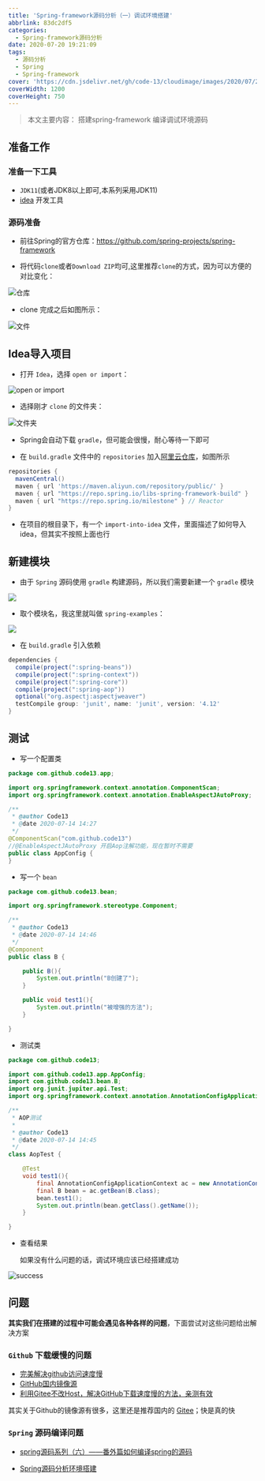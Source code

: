 ```yaml
---
title: 'Spring-framework源码分析（一）调试环境搭建'
abbrlink: 83dc2df5
categories:
  - Spring-framework源码分析
date: 2020-07-20 19:21:09
tags:
  - 源码分析
  - Spring
  - Spring-framework
cover: 'https://cdn.jsdelivr.net/gh/code-13/cloudimage/images/2020/07/20/20200720195606.jpg'
coverWidth: 1200
coverHeight: 750
---
```


> 本文主要内容： 搭建spring-framework 编译调试环境源码

<!--more-->

## 准备工作

### 准备一下工具

- `JDK11`(或者JDK8以上即可,本系列采用JDK11)
- [idea](https://www.jetbrains.com/idea/) 开发工具

### 源码准备


- 前往Spring的官方仓库：https://github.com/spring-projects/spring-framework


- 将代码`clone`或者`Download ZIP`均可,这里推荐`clone`的方式，因为可以方便的对比变化：


![仓库](https://cdn.jsdelivr.net/gh/code-13/cloudimage/images/2020/07/20/20200720200632.png)


- clone 完成之后如图所示：


![文件](https://cdn.jsdelivr.net/gh/code-13/cloudimage/images/2020/07/20/20200720201545.png)


## Idea导入项目


- 打开 `Idea`，选择 `open or import`：

![open or import](https://cdn.jsdelivr.net/gh/code-13/cloudimage/images/2020/07/20/20200720202627.png)

- 选择刚才 `clone` 的文件夹：


![文件夹](https://cdn.jsdelivr.net/gh/code-13/cloudimage/images/2020/07/20/20200720202720.png)


- Spring会自动下载 `gradle`，但可能会很慢，耐心等待一下即可


- 在 `build.gradle` 文件中的 `repositories` 加入[阿里云仓库](https://developer.aliyun.com/mirror/maven)，如图所示

```gradle
repositories {
  mavenCentral()
  maven { url 'https://maven.aliyun.com/repository/public/' }
  maven { url "https://repo.spring.io/libs-spring-framework-build" }
  maven { url "https://repo.spring.io/milestone" } // Reactor
}
```

- 在项目的根目录下，有一个 `import-into-idea` 文件，里面描述了如何导入idea，但其实不按照上面也行


## 新建模块


- 由于 `Spring` 源码使用 `gradle` 构建源码，所以我们需要新建一个 `gradle` 模块


![](https://cdn.jsdelivr.net/gh/code-13/cloudimage/images/2020/07/20/20200720205554.png)


- 取个模块名，我这里就叫做 `spring-examples`：


![](https://cdn.jsdelivr.net/gh/code-13/cloudimage/images/2020/07/20/20200720205605.png)


- 在 `build.gradle` 引入依赖

```gradle
dependencies {
  compile(project(":spring-beans"))
  compile(project(":spring-context"))
  compile(project(":spring-core"))
  compile(project(":spring-aop"))
  optional("org.aspectj:aspectjweaver")
  testCompile group: 'junit', name: 'junit', version: '4.12'
}
```


## 测试

- 写一个配置类

```java
package com.github.code13.app;

import org.springframework.context.annotation.ComponentScan;
import org.springframework.context.annotation.EnableAspectJAutoProxy;

/**
 * @author Code13
 * @date 2020-07-14 14:27
 */
@ComponentScan("com.github.code13")
//@EnableAspectJAutoProxy 开启Aop注解功能，现在暂时不需要
public class AppConfig {
}
```

- 写一个 `bean`

```java
package com.github.code13.bean;

import org.springframework.stereotype.Component;

/**
 * @author Code13
 * @date 2020-07-14 14:46
 */
@Component
public class B {

	public B(){
		System.out.println("B创建了");
	}

	public void test1(){
		System.out.println("被增强的方法");
	}

}
```

- 测试类

```java
package com.github.code13;

import com.github.code13.app.AppConfig;
import com.github.code13.bean.B;
import org.junit.jupiter.api.Test;
import org.springframework.context.annotation.AnnotationConfigApplicationContext;

/**
 * AOP测试
 *
 * @author Code13
 * @date 2020-07-14 14:45
 */
class AopTest {

	@Test
	void test1(){
		final AnnotationConfigApplicationContext ac = new AnnotationConfigApplicationContext(AppConfig.class);
		final B bean = ac.getBean(B.class);
		bean.test1();
		System.out.println(bean.getClass().getName());
	}

}
```

- 查看结果


    如果没有什么问题的话，调试环境应该已经搭建成功


![success](https://cdn.jsdelivr.net/gh/code-13/cloudimage/images/2020/07/21/20200721090744.png)


## 问题

**其实我们在搭建的过程中可能会遇见各种各样的问题**，下面尝试对这些问题给出解决方案

### `Github` 下载缓慢的问题

- [完美解决github访问速度慢](https://zhuanlan.zhihu.com/p/93436925)
- [GitHub国内镜像源](https://www.zhihu.com/question/38192507)
- [利用Gitee不改Host，解决GitHub下载速度慢的方法，亲测有效](https://www.jianshu.com/p/de183d44bd27)

其实关于Github的镜像源有很多，这里还是推荐国内的 [Gitee](https://www.gitee.com)；快是真的快


### `Spring` 源码编译问题

- [spring源码系列（六）——番外篇如何编译spring的源码](https://blog.csdn.net/java_lyvee/article/details/107300648)

- [Spring源码分析环境搭建](https://www.bilibili.com/video/BV1ui4y137K3)